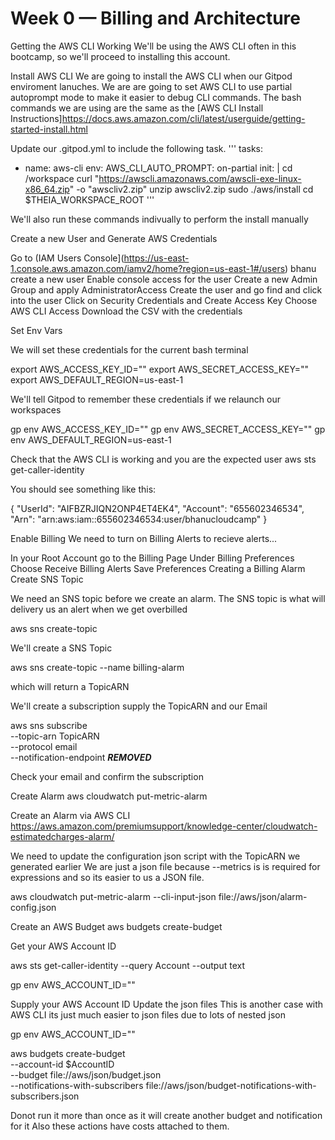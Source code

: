 # Week 0 — Billing and Architecture


Getting the AWS CLI Working
We'll be using the AWS CLI often in this bootcamp, so we'll proceed to installing this account.

Install AWS CLI
We are going to install the AWS CLI when our Gitpod enviroment lanuches.
We are are going to set AWS CLI to use partial autoprompt mode to make it easier to debug CLI commands.
The bash commands we are using are the same as the [AWS CLI Install Instructions]https://docs.aws.amazon.com/cli/latest/userguide/getting-started-install.html

Update our .gitpod.yml to include the following task.
'''
tasks:
  - name: aws-cli
    env:
      AWS_CLI_AUTO_PROMPT: on-partial
    init: |
      cd /workspace
      curl "https://awscli.amazonaws.com/awscli-exe-linux-x86_64.zip" -o "awscliv2.zip"
      unzip awscliv2.zip
      sudo ./aws/install
      cd $THEIA_WORKSPACE_ROOT
'''

We'll also run these commands indivually to perform the install manually

Create a new User and Generate AWS Credentials

Go to (IAM Users Console](https://us-east-1.console.aws.amazon.com/iamv2/home?region=us-east-1#/users) bhanu create a new user
Enable console access for the user
Create a new Admin Group and apply AdministratorAccess
Create the user and go find and click into the user
Click on Security Credentials and Create Access Key
Choose AWS CLI Access
Download the CSV with the credentials

Set Env Vars

We will set these credentials for the current bash terminal

export AWS_ACCESS_KEY_ID=""
export AWS_SECRET_ACCESS_KEY=""
export AWS_DEFAULT_REGION=us-east-1


We'll tell Gitpod to remember these credentials if we relaunch our workspaces

gp env AWS_ACCESS_KEY_ID=""
gp env AWS_SECRET_ACCESS_KEY=""
gp env AWS_DEFAULT_REGION=us-east-1

Check that the AWS CLI is working and you are the expected user
aws sts get-caller-identity


You should see something like this:

{
    "UserId": "AIFBZRJIQN2ONP4ET4EK4",
    "Account": "655602346534",
    "Arn": "arn:aws:iam::655602346534:user/bhanucloudcamp"
}

Enable Billing
We need to turn on Billing Alerts to recieve alerts...

In your Root Account go to the Billing Page
Under Billing Preferences Choose Receive Billing Alerts
Save Preferences
Creating a Billing Alarm
Create SNS Topic




We need an SNS topic before we create an alarm.
The SNS topic is what will delivery us an alert when we get overbilled

aws sns create-topic


We'll create a SNS Topic

aws sns create-topic --name billing-alarm

which will return a TopicARN

We'll create a subscription supply the TopicARN and our Email

aws sns subscribe \
    --topic-arn TopicARN \
    --protocol email \
    --notification-endpoint ***REMOVED***

Check your email and confirm the subscription

Create Alarm
aws cloudwatch put-metric-alarm


Create an Alarm via AWS CLI
https://aws.amazon.com/premiumsupport/knowledge-center/cloudwatch-estimatedcharges-alarm/

We need to update the configuration json script with the TopicARN we generated earlier
We are just a json file because --metrics is is required for expressions and so its easier to us a JSON file.

aws cloudwatch put-metric-alarm --cli-input-json file://aws/json/alarm-config.json






Create an AWS Budget
aws budgets create-budget

Get your AWS Account ID

aws sts get-caller-identity --query Account --output text

gp env AWS_ACCOUNT_ID=""

Supply your AWS Account ID
Update the json files
This is another case with AWS CLI its just much easier to json files due to lots of nested json

gp env AWS_ACCOUNT_ID=""

aws budgets create-budget \
    --account-id $AccountID \
    --budget file://aws/json/budget.json \
    --notifications-with-subscribers file://aws/json/budget-notifications-with-subscribers.json


Donot run it more than once as it will create another budget and notification for it
Also these actions have costs attached to them.
